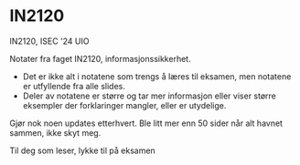 # IN2120
IN2120, ISEC '24 UIO

Notater fra faget IN2120, informasjonssikkerhet.
- Det er ikke alt i notatene som trengs å læres til eksamen, men notatene er utfyllende fra alle slides.
- Deler av notatene er større og tar mer informasjon eller viser større eksempler der forklaringer mangler, eller er utydelige.

Gjør nok noen updates etterhvert. Ble litt mer enn 50 sider når alt havnet sammen, ikke skyt meg. 

Til deg som leser, lykke til på eksamen
